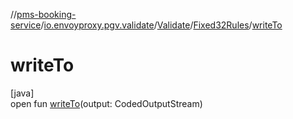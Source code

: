 //[pms-booking-service](../../../../index.md)/[io.envoyproxy.pgv.validate](../../index.md)/[Validate](../index.md)/[Fixed32Rules](index.md)/[writeTo](write-to.md)

# writeTo

[java]\
open fun [writeTo](write-to.md)(output: CodedOutputStream)